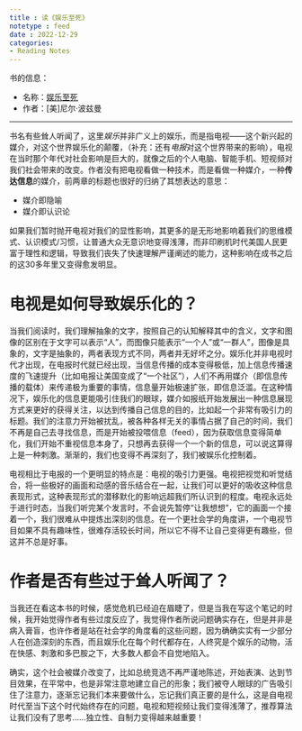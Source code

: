 ```yaml
---
title : 读《娱乐至死》
notetype : feed
date : 2022-12-29
categories: 
- Reading Notes
---
```


书的信息：
- 名称：[娱乐至死](https://book.douban.com/subject/26319730/)
- 作者：[美]尼尔·波兹曼

---

书名有些耸人听闻了，这里*娱乐*并非广义上的娱乐，而是指电视——这个新兴起的媒介，对这个世界娱乐化的颠覆，（补充：还有*电报*对这个世界带来的影响），电视在当时那个年代对社会影响是巨大的，就像之后的个人电脑、智能手机、短视频对我们社会带来的改变。作者没有把电视看做一种技术，而是看做一种媒介，一种**传达信息**的媒介，前两章的标题也很好的归纳了其想表达的意思：
- 媒介即隐喻
- 媒介即认识论

如果我们暂时抛开电视对我们的显性影响，其更多的是无形地影响着我们的思维模式、认识模式/习惯，让普通大众无意识地变得浅薄，而非印刷机时代美国人民更富于理性和逻辑，导致我们丧失了快速理解严谨阐述的能力，这种影响在成书之后的这30多年里又变得愈发明显。

# 电视是如何导致娱乐化的？
当我们阅读时，我们理解抽象的文字，按照自己的认知解释其中的含义，文字和图像的区别在于文字可以表示“人”，而图像只能表示“一个人”或“一群人”，图像是具象的，文字是抽象的，两者表现方式不同，两者并无好坏之分。娱乐化并非电视时代才出现，在电报时代就已经出现，当信息传播的成本变得极低，加上信息传播速度的飞速提升（比如电报让美国变成了“一个社区”），人们不再用媒介（即信息传播的载体）来传递极为重要的事情，信息量开始极速扩张，即信息泛滥。在这种情况下，娱乐化的信息更能吸引住我们的眼球，媒介如报纸开始发展出一种信息展现方式来更好的获得关注，以达到传播自己信息的目的，比如起一个非常有吸引力的标题。我们的注意力开始被扰乱，被各种各样无关的事情占据了自己的时间，我们不再是自己去寻找信息，而是开始被投喂信息（feed），因为获取信息变得简单化，我们开始不重视信息本身了，只想再去获得一个一个新的信息，可以说这算得上是一种刺激。渐渐的，我们也变得不再深刻了，我们被娱乐化控制着。

电视相比于电报的一个更明显的特点是：电视的吸引力更强。电视把视觉和听觉结合，将一些极好的画面和动感的音乐结合在一起，让我们可以更好的吸收这种信息表现形式，这种表现形式的潜移默化的影响远超我们所认识到的程度。电视永远处于进行时态，当我们听完某个发言时，不会说先暂停“让我想想”，它的画面一个接着一个，我们很难从中提炼出深刻的信息。在一个更社会学的角度讲，一个电视节目如果不具有趣味性，很难存活较长时间，所以它不得不让自己变得更有趣些，但这并不总是好事。

# 作者是否有些过于耸人听闻了？
当我还在看这本书的时候，感觉危机已经迫在眉睫了，但是当我在写这个笔记的时候，我开始觉得作者有些过度反应了，我觉得作者所说问题确实存在，但是并非是病入膏盲，也许作者是站在社会学的角度看的这些问题，因为确确实实有一少部分人在创造深刻的东西，而且娱乐化在每个时代都存在，人终究是个娱乐的动物，活在快感、刺激和多巴胺之下，大多数人都会不自觉地陷入。

确实，这个社会被媒介改变了，比如总统竞选不再严谨地陈述，开始表演、达到节目效果，在平常中，也是非常注意地建立自己的形象；我们被夺人眼球的广告吸引住了注意力，逐渐忘记我们本来要做什么，忘记我们真正要的是什么，这是自电视时代至当下这个时代始终存在的问题，电视和短视频让我们变得浅薄了，推荐算法让我们没有了思考……独立性、自制力变得越来越重要！
